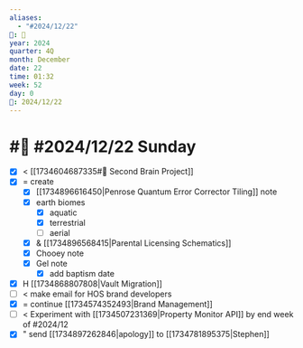 ```yaml
---
aliases:
  - "#2024/12/22"
📁: 📅
year: 2024
quarter: 4Q
month: December
date: 22
time: 01:32
week: 52
day: 0
📅: 2024/12/22
---
```

# #📅 #2024/12/22 Sunday

- [x] < [[1734604687335#🏁 Second Brain Project]]
- [x] = create 
	- [x] [[1734896616450|Penrose Quantum Error Corrector Tiling]] note
	- [x] earth biomes
		- [x] aquatic
		- [x] terrestrial
		- [ ] aerial
	- [x] & [[1734896568415|Parental Licensing Schematics]]
	- [x] Chooey note
	- [x] Gel note
		- [x] add baptism date
- [x] H [[1734868807808|Vault Migration]]
- [ ] < make email for HOS brand developers
- [x] = continue [[1734574352493|Brand Management]]
- [ ] < Experiment with [[1734507231369|Property Monitor API]] by end week of #2024/12
- [x] " send [[1734897262846|apology]] to [[1734781895375|Stephen]]